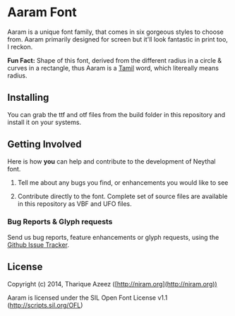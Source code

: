 # Aaram Font

Aaram is a unique font family, that comes in six gorgeous styles to choose from. Aaram primarily designed for screen but it'll look fantastic in print too, I reckon.

**Fun Fact:** Shape of this font, derived from the different radius in a circle & curves in a rectangle, thus Aaram is a [Tamil](http://en.wikipedia.org/wiki/Tamil_language) word, which litereally means radius. 

## Installing 

You can grab the ttf and otf files from the build folder in this repository and install it on your systems.

## Getting Involved

Here is how **you** can help and contribute to the development of Neythal font.

1. Tell me about any bugs you find, or enhancements you would like to see

2. Contribute directly to the font. Complete set of source files are available in this repository as VBF and UFO files.

### Bug Reports & Glyph requests

Send us bug reports, feature enhancements or glyph requests, using the [Github Issue Tracker](https://github.com/enathu/aaram/issues/).

## License

Copyright (c) 2014, Tharique Azeez ([http://niram.org](http://niram.org))

Aaram is licensed under the SIL Open Font License v1.1 (<http://scripts.sil.org/OFL>)

